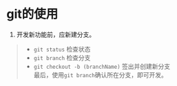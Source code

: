 # git的使用 
1. 开发新功能前，应新建分支。 
>* `git status` 检查状态
>* `git branch` 检查分支
>* `git checkout -b (branchName)` 签出并创建新分支  
最后，使用`git branch`确认所在分支，即可开发。
